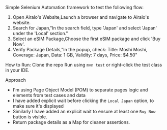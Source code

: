 Simple Selenium Automation framework to test the following flow:

1. Open Airalo's Website,Launch a browser and navigate to Airalo's website.
2. Search for Japan,"In the search field, type 'Japan' and select 'Japan' under the 'Local' section."
3. Select an eSIM Package,Choose the first eSIM package and click 'Buy Now'.
4. Verify Package Details,"In the popup, check: Title: Moshi Moshi, Coverage: Japan, Data: 1 GB, Validity: 7 days, Price: $4.50"

How to Run:
Clone the repo
Run using `mvn test` or right-click the test class in your IDE.

Approach
- I'm using Page Object Model (POM) to separate pages logic and elements from test cases and data
- I have added explicit wait before clicking the `Local Japan` option, to make sure it's displayed
- Similarly I have added an explicit wait to ensure at least one `Buy Now` button is visible.
- Return package details as a Map for cleaner assertions.
